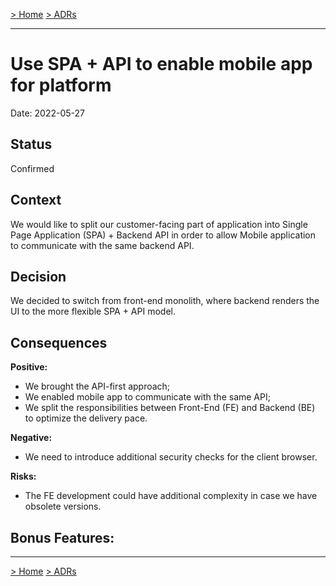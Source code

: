 [> Home](../README.md)    [> ADRs](README.md)

---

# Use SPA + API to enable mobile app for platform

Date: 2022-05-27

## Status

Confirmed

## Context

We would like to split our customer-facing part of application into Single Page Application (SPA) + Backend API in order to allow Mobile 
application to communicate with the same backend API.

## Decision

We decided to switch from front-end monolith, where backend renders the UI to the more flexible SPA + API model.

## Consequences

**Positive:**
- We brought the API-first approach;
- We enabled mobile app to communicate with the same API;
- We split the responsibilities between Front-End (FE) and Backend (BE) to optimize the delivery pace.

**Negative:**
- We need to introduce additional security checks for the client browser.

**Risks:**
- The FE development could have additional complexity in case we have obsolete versions.

**Bonus Features:**
-

---

[> Home](../README.md)    [> ADRs](README.md)
